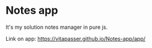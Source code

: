# Notes app

It's my solution notes manager in pure js.

Link on app: https://vitapasser.github.io/Notes-app/app/
